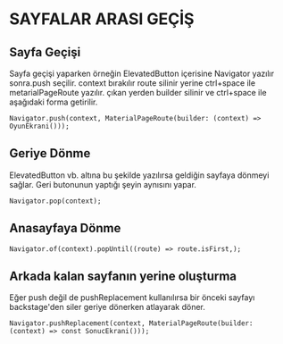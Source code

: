 # SAYFALAR ARASI GEÇİŞ
## Sayfa Geçişi
Sayfa geçişi yaparken örneğin ElevatedButton içerisine Navigator yazılır sonra.push seçilir. context bırakılır route silinir yerine ctrl+space ile metarialPageRoute yazılır. çıkan yerden builder silinir ve ctrl+space ile aşağıdaki forma getirilir.
```
Navigator.push(context, MaterialPageRoute(builder: (context) => OyunEkrani()));
```
## Geriye Dönme
ElevatedButton vb. altına bu şekilde yazılırsa geldiğin sayfaya dönmeyi sağlar. Geri butonunun yaptığı şeyin aynısını yapar.
```
Navigator.pop(context);
```

## Anasayfaya Dönme
```
Navigator.of(context).popUntil((route) => route.isFirst,);
```

## Arkada kalan sayfanın yerine oluşturma
Eğer push değil de pushReplacement kullanılırsa bir önceki sayfayı backstage'den  siler  geriye dönerken atlayarak döner.
```
Navigator.pushReplacement(context, MaterialPageRoute(builder: (context) => const SonucEkrani()));
```
